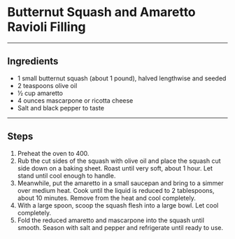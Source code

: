 # Butternut Squash and Amaretto Ravioli Filling

---

## Ingredients

* 1 small butternut squash (about 1 pound), halved lengthwise and seeded
* 2 teaspoons olive oil
* ½ cup amaretto
* 4 ounces mascarpone or ricotta cheese
* Salt and black pepper to taste

---

## Steps

1.  Preheat the oven to 400.
2. Rub the cut sides of the squash with olive oil and place the squash cut side down on a baking sheet. Roast until very soft, about 1 hour. Let stand until cool enough to handle.
3. Meanwhile, put the amaretto in a small saucepan and bring to a simmer over medium heat. Cook until the liquid is reduced to 2 tablespoons, about 10 minutes. Remove from the heat and cool completely.
4. With a large spoon, scoop the squash flesh into a large bowl. Let cool completely.
5. Fold the reduced amaretto and mascarpone into the squash until smooth. Season with salt and pepper and refrigerate until ready to use.
